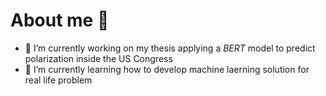 # About me 👋

- 🔭 I’m currently working on my thesis applying a *BERT* model to predict polarization inside the US Congress
- 🌱 I’m currently learning how to develop machine laerning solution for real life problem

